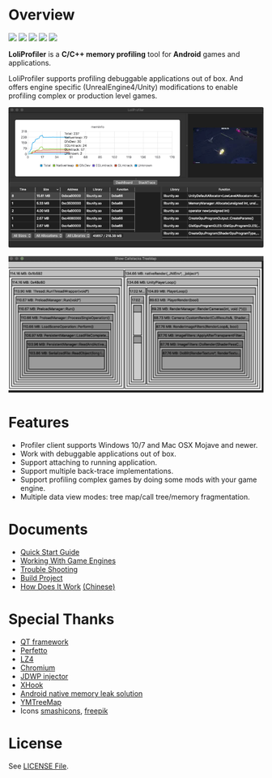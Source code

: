 # Overview

![](https://img.shields.io/badge/license-MIT-brightgreen.svg?style=flat)
![](https://img.shields.io/badge/support-UnrealEngine4%20%7C%20UnityEngine-brightgreen.svg?style=flat)
![](https://img.shields.io/badge/release-1.1.0-red.svg?style=flat)
![](https://img.shields.io/badge/android-5.0%20--%2010-blue.svg?style=flat)
![](https://img.shields.io/badge/arch-armeabi%20%7C%20armeabi--v7a%20%7C%20arm64--v8a-blue.svg?style=flat)

**LoliProfiler** is a **C/C++ memory profiling** tool for **Android** games and applications.

LoliProfiler supports profiling debuggable applications out of box. And offers engine specific (UnrealEngine4/Unity) modifications to enable profiling complex or production level games. 

![](res/images/macos.png)

![](res/images/treemap.gif)

# Features

* Profiler client supports Windows 10/7 and Mac OSX Mojave and newer.
* Work with debuggable applications out of box.
* Support attaching to running application.
* Support multiple back-trace implementations.
* Support profiling complex games by doing some mods with your game engine.
* Multiple data view modes: tree map/call tree/memory fragmentation.

# Documents

* [Quick Start Guide](docs/QUICK_START.md)
* [Working With Game Engines](docs/GAME_ENGINE.md)
* [Trouble Shooting](docs/TROUBLE_SHOOTING.md)
* [Build Project](docs/BUILD.md)
* [How Does It Work](docs/PRINCIPLE.md) [(Chinese)](docs/PRINCIPLE_CN.md)

# Special Thanks

* [QT framework](https://www.qt.io/)
* [Perfetto](https://perfetto.dev/)
* [LZ4](https://github.com/lz4/lz4)
* [Chromium](https://chromium.googlesource.com/chromium/src/base/+/master/debug/stack_trace.cc)
* [JDWP injector](https://koz.io/library-injection-for-debuggable-android-apps/)
* [XHook](https://github.com/iqiyi/xHook)
* [Android native memory leak solution](https://developer.aliyun.com/article/708672)
* [YMTreeMap](https://github.com/yahoo/YMTreeMap)
* Icons [smashicons](https://www.flaticon.com/authors/smashicons), [freepik](https://www.flaticon.com/authors/freepik)

# License

See [LICENSE File](LICENSE).
